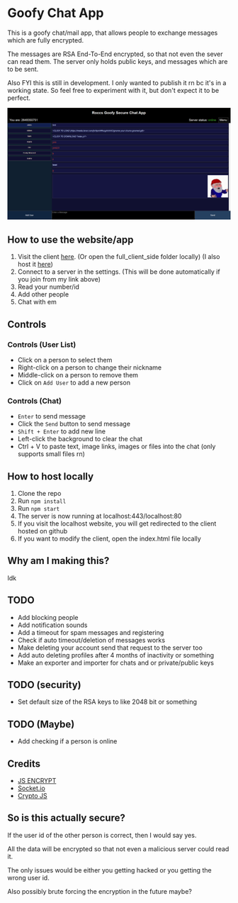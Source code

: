 # Goofy Chat App
This is a goofy chat/mail app, that allows people to exchange messages which are fully encrypted.

The messages are RSA End-To-End encrypted, so that not even the sever can read them.
The server only holds public keys, and messages which are to be sent.

Also FYI this is still in development.
I only wanted to publish it rn bc it's in a working state.
So feel free to experiment with it, but don't expect it to be perfect.



![test](/images/yes.png)



## How to use the website/app
1. Visit the client [here](https://dono-03.danbot.host:1747/). (Or open the full_client_side folder locally) (I also host it [here](https://marceldobehere.com))
2. Connect to a server in the settings. (This will be done automatically if you join from my link above)
3. Read your number/id
4. Add other people
5. Chat with em

## Controls

### Controls (User List)
- Click on a person to select them
- Right-click on a person to change their nickname
- Middle-click on a person to remove them
- Click on `Add User` to add a new person

### Controls (Chat)
- `Enter` to send message
- Click the `Send` button to send message
- `Shift + Enter` to add new line
- Left-click the background to clear the chat
- Ctrl + V to paste text, image links, images or files into the chat (only supports small files rn)

## How to host locally
1. Clone the repo
2. Run `npm install`
3. Run `npm start`
4. The server is now running at localhost:443/localhost:80
5. If you visit the localhost website, you will get redirected to the client hosted on github
6. If you want to modify the client, open the index.html file locally


## Why am I making this?
Idk

## TODO
- Add blocking people
- Add notification sounds
- Add a timeout for spam messages and registering
- Check if auto timeout/deletion of messages works
- Make deleting your account send that request to the server too
- Add auto deleting profiles after 4 months of inactivity or something
- Make an exporter and importer for chats and or private/public keys

## TODO (security)
- Set default size of the RSA keys to like 2048 bit or something

## TODO (Maybe)
- Add checking if a person is online




## Credits
- [JS ENCRYPT](https://github.com/travist/jsencrypt)
- [Socket.io](https://socket.io)
- [Crypto JS](https://github.com/brix/crypto-js)



## So is this actually secure?

If the user id of the other person is correct, then I would say yes.

All the data will be encrypted so that not even a malicious server could read it.


The only issues would be either you getting hacked or you getting the wrong user id.

Also possibly brute forcing the encryption in the future maybe?

